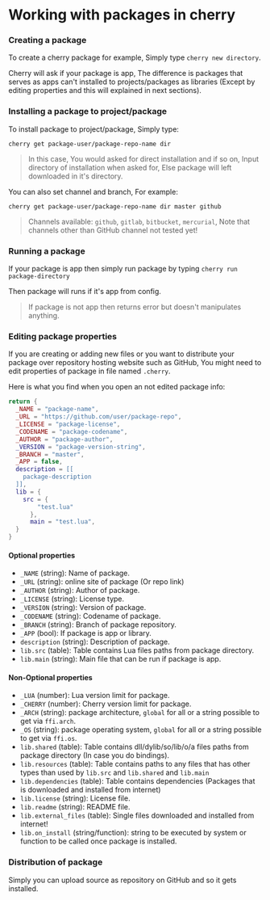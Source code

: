 # Working with packages in cherry

### Creating a package

To create a cherry package for example, Simply type `cherry new directory`.

Cherry will ask if your package is app, The difference is packages that serves as apps can't installed to projects/packages as libraries (Except by editing properties and this will explained in next sections).

### Installing a package to project/package

To install package to project/package, Simply type:

```
cherry get package-user/package-repo-name dir
```

> In this case, You would asked for direct installation and if so on, Input directory of installation when asked for, Else package will left downloaded in it's directory.

You can also set channel and branch, For example:

```
cherry get package-user/package-repo-name dir master github
```

> Channels available: `github`, `gitlab`, `bitbucket`, `mercurial`, Note that channels other than GitHub channel not tested yet!

### Running a package

If your package is app then simply run package by typing `cherry run package-directory`

Then package will runs if it's app from config.

> If package is not app then returns error but doesn't manipulates anything.

### Editing package properties

If you are creating or adding new files or you want to distribute your package over repository hosting website such as GitHub, You might need to edit properties of package in file named `.cherry`.

Here is what you find when you open an not edited package info:

```lua
return {
  _NAME = "package-name",
  _URL = "https://github.com/user/package-repo",
  _LICENSE = "package-license",
  _CODENAME = "package-codename",
  _AUTHOR = "package-author",
  _VERSION = "package-version-string",
  _BRANCH = "master",
  _APP = false,
  description = [[
    package-description
  ]],
  lib = {
    src = {
	    "test.lua"
	  },
	  main = "test.lua",
  }
}
```

#### Optional properties

- `_NAME` (string): Name of package.
- `_URL` (string): online site of package (Or repo link)
- `_AUTHOR` (string): Author of package.
- `_LICENSE` (string): License type.
- `_VERSION` (string): Version of package.
- `_CODENAME` (string): Codename of package.
- `_BRANCH` (string): Branch of package repository.
- `_APP` (bool): If package is app or library.
- `description` (string): Description of package.
- `lib.src` (table): Table contains Lua files paths from package directory.
- `lib.main` (string): Main file that can be run if package is app.

#### Non-Optional properties

- `_LUA` (number): Lua version limit for package.
- `_CHERRY` (number): Cherry version limit for package.
- `_ARCH` (string): package architecture, `global` for all or a string possible to get via `ffi.arch`.
- `_OS` (string): package operating system, `global` for all or a string possible to get via `ffi.os`.
- `lib.shared` (table): Table contains dll/dylib/so/lib/o/a files paths from package directory (In case you do bindings).
- `lib.resources` (table): Table contains paths to any files that has other types than used by `lib.src` and `lib.shared` and `lib.main`
- `lib.dependencies` (table): Table contains dependencies (Packages that is downloaded and installed from internet)
- `lib.license` (string): License file.
- `lib.readme` (string): README file.
- `lib.external_files` (table): Single files downloaded and installed from internet!
- `lib.on_install` (string/function): string to be executed by system or function to be called once package is installed.

### Distribution of package

Simply you can upload source as repository on GitHub and so it gets installed.